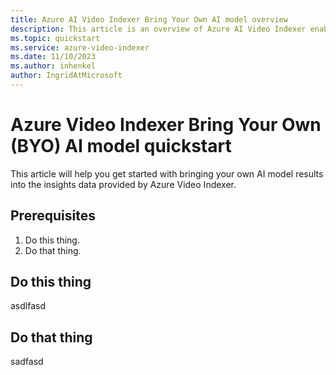 ```yaml
---
title: Azure AI Video Indexer Bring Your Own AI model overview  
description: This article is an overview of Azure AI Video Indexer enabled by Arc bring your own model.
ms.topic: quickstart
ms.service: azure-video-indexer
ms.date: 11/10/2023
ms.author: inhenkel
author: IngridAtMicrosoft
---
```


# Azure Video Indexer Bring Your Own (BYO) AI model quickstart

This article will help you get started with bringing your own AI model results into the insights data provided by Azure Video Indexer.

## Prerequisites

1. Do this thing.
1. Do that thing.

## Do this thing
asdlfasd

## Do that thing
sadfasd
